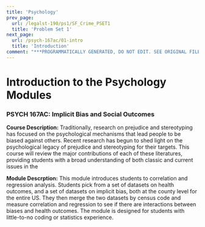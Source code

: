 ```yaml
---
title: 'Psychology'
prev_page:
  url: /legalst-190/ps1/SF_Crime_PSET1
  title: 'Problem Set 1'
next_page:
  url: /psych-167ac/01-intro
  title: 'Introduction'
comment: "***PROGRAMMATICALLY GENERATED, DO NOT EDIT. SEE ORIGINAL FILES IN /content***"
---
```

# Introduction to the Psychology Modules

### PSYCH 167AC: Implicit Bias and Social Outcomes

**Course Description:** Traditionally, research on prejudice and stereotyping has focused on the psychological mechanisms that lead people to be biased against others. Recent research has begun to shed light on the psychological legacy of prejudice and stereotyping for their targets. This course will review the major contributions of each of these literatures, providing students with a broad understanding of both classic and current issues in the

**Module Descrption:** This module introduces students to correlation and regression analysis. Students pick from a set of datasets on health outcomes, and a set of datasets on implicit bias, both at the county level for the entire US. They then merge the two datasets by census code and measure correlation and regression to see if there are interactions between biases and health outcomes. The module is designed for students with little-to-no coding or statistics experience.